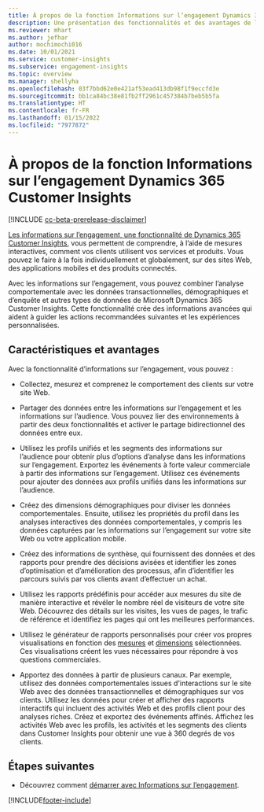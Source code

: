```yaml
---
title: À propos de la fonction Informations sur l’engagement Dynamics 365 Customer Insights
description: Une présentation des fonctionnalités et des avantages de la fonction Informations sur l’engagement.
ms.reviewer: mhart
ms.author: jefhar
author: mochimochi016
ms.date: 10/01/2021
ms.service: customer-insights
ms.subservice: engagement-insights
ms.topic: overview
ms.manager: shellyha
ms.openlocfilehash: 03f7bbd62e0e421af53ead413db98f1f9eccfd3e
ms.sourcegitcommit: bb1ca84bc38e81fb2ff2961c457384b7beb5b5fa
ms.translationtype: HT
ms.contentlocale: fr-FR
ms.lasthandoff: 01/15/2022
ms.locfileid: "7977872"
---
```

# <a name="about-dynamics-365-customer-insights-engagement-insights-capability"></a>À propos de la fonction Informations sur l’engagement Dynamics 365 Customer Insights 

[!INCLUDE [cc-beta-prerelease-disclaimer](includes/cc-beta-prerelease-disclaimer.md)]

[Les informations sur l’engagement, une fonctionnalité de Dynamics 365 Customer Insights](https://dynamics.microsoft.com/ai/customer-insights/engagement-insights-capability/), vous permettent de comprendre, à l’aide de mesures interactives, comment vos clients utilisent vos services et produits. Vous pouvez le faire à la fois individuellement et globalement, sur des sites Web, des applications mobiles et des produits connectés.

Avec les informations sur l’engagement, vous pouvez combiner l’analyse comportementale avec les données transactionnelles, démographiques et d’enquête et autres types de données de Microsoft Dynamics 365 Customer Insights. Cette fonctionnalité crée des informations avancées qui aident à guider les actions recommandées suivantes et les expériences personnalisées.

## <a name="features-and-benefits"></a>Caractéristiques et avantages

Avec la fonctionnalité d’informations sur l’engagement, vous pouvez :

- Collectez, mesurez et comprenez le comportement des clients sur votre site Web.

- Partager des données entre les informations sur l’engagement et les informations sur l’audience. Vous pouvez lier des environnements à partir des deux fonctionnalités et activer le partage bidirectionnel des données entre eux.

- Utilisez les profils unifiés et les segments des informations sur l’audience pour obtenir plus d’options d’analyse dans les informations sur l’engagement. Exportez les événements à forte valeur commerciale à partir des informations sur l’engagement. Utilisez ces événements pour ajouter des données aux profils unifiés dans les informations sur l’audience.

- Créez des dimensions démographiques pour diviser les données comportementales. Ensuite, utilisez les propriétés du profil dans les analyses interactives des données comportementales, y compris les données capturées par les informations sur l’engagement sur votre site Web ou votre application mobile.

- Créez des informations de synthèse, qui fournissent des données et des rapports pour prendre des décisions avisées et identifier les zones d’optimisation et d’amélioration des processus, afin d’identifier les parcours suivis par vos clients avant d’effectuer un achat. 

-  Utilisez les rapports prédéfinis pour accéder aux mesures du site de manière interactive et révéler le nombre réel de visiteurs de votre site Web. Découvrez des détails sur les visites, les vues de pages, le trafic de référence et identifiez les pages qui ont les meilleures performances.

- Utilisez le générateur de rapports personnalisés pour créer vos propres visualisations en fonction des [mesures](glossary.md) et [dimensions](glossary.md) sélectionnées. Ces visualisations créent les vues nécessaires pour répondre à vos questions commerciales.

- Apportez des données à partir de plusieurs canaux. Par exemple, utilisez des données comportementales issues d'interactions sur le site Web avec des données transactionnelles et démographiques sur vos clients. Utilisez les données pour créer et afficher des rapports interactifs qui incluent des activités Web et des profils client pour des analyses riches. Créez et exportez des événements affinés. Affichez les activités Web avec les profils, les activités et les segments des clients dans Customer Insights pour obtenir une vue à 360 degrés de vos clients.

## <a name="next-steps"></a>Étapes suivantes

- Découvrez comment [démarrer avec Informations sur l’engagement](get-started.md).


[!INCLUDE[footer-include](../includes/footer-banner.md)]
